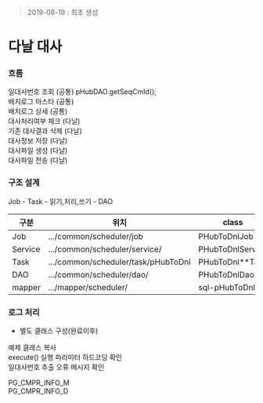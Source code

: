 > 2019-08-19 : 최초 생성

다날 대사
=========

### 흐름

일대사번호 조회 (공통) pHubDAO.getSeqCmId();  
배치로그 마스타 (공통)  
배치로그 상세 (공통)  
대사처리여부 체크 (다날)  
기존 대사결과 삭제 (다날)  
대사정보 저장 (다날)  
대사파일 생성 (다날)  
대사파일 전송 (다날)

### 구조 설계

Job - Task - 읽기,처리,쓰기 - DAO

| 구분    | 위치                                | class            |
|---------|-------------------------------------|------------------|
| Job     | .../common/scheduler/job            | PHubToDnlJob     |
| Service | .../common/scheduler/service/       | PHubToDnlService |
| Task    | .../common/scheduler/task/pHubToDnl | PHubToDnl\**Task |
| DAO     | .../common/scheduler/dao/           | PHubToDnlDao     |
| mapper  | .../mapper/scheduler/               | sql-pHubToDnl    |

### 로그 처리

-	별도 클래스 구성(완료이후)

예제 클래스 복사  
execute() 실행 파라미터 하드코딩 확인  
일대사번호 추출 오류 메시지 확인

PG_CMPR_INFO_M  
PG_CMPR_INFO_D
